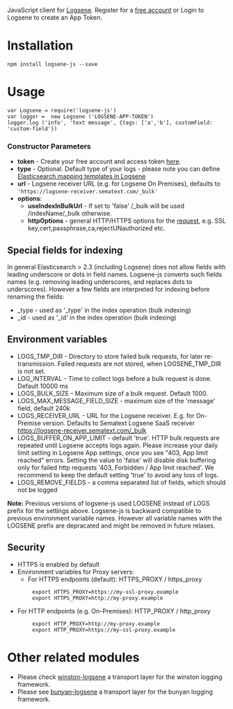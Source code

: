 

JavaScript client for [Logsene](http://sematext.com/logsene/index.html).
Register for a [free account](https://apps.sematext.com/users-web/register.do) or Login to Logsene to create an App Token.

# Installation

    npm install logsene-js --save

# Usage


    var Logsene = require('logsene-js')
    var logger =  new Logsene ('LOGSENE-APP-TOKEN')
    logger.log ('info', 'text message', {tags: ['a','b'], customField: 'custom-field'})

### Constructor Parameters

- __token__ - Create your free account and access token [here](https://apps.sematext.com/users-web/register.do).
- __type__ - Optional. Default type of your logs - please note you can define [Elasticsearch mapping templates in Logsene](http://blog.sematext.com/2015/02/09/elasticsearch-mapping-types-for-json-logging/)
- __url__ - Logsene receiver URL (e.g. for Logsene On Premises), defaults to ```'https://logsene-receiver.sematext.com/_bulk'```
- __options__: 
  - __useIndexInBulkUrl__ -  If set to 'false' /_bulk will be used /indexName/_bulk otherwise.
  - __httpOptions__ - general HTTP/HTTPS options for the [request](https://nodejs.org/api/https.html#https_https_request_options_callback), e.g. SSL key,cert,passphrase,ca,rejectUNauthorized etc. 

## Special fields for indexing

In general Elasticsearch > 2.3 (including Logsene) does not allow fields with leading underscore or dots in field names. Logsene-js converts such fields names (e.g. removing leading underscores, and replaces dots to underscores). However a few fields are interpreted for indexing before renaming the fields: 
- _type - used as '_type' in the index operation (bulk indexing)
- _id - used as '_id' in the index operation (bulk indexing)


## Environment variables
- LOGS_TMP_DIR - Directory to store failed bulk requests, for later re-transmission. Failed requests are not stored, when LOGSENE_TMP_DIR is not set.
- LOG_INTERVAL - Time to collect logs before a bulk request is done. Default 10000 ms
- LOGS_BULK_SIZE - Maximum size of a bulk request. Default 1000.
- LOGS_MAX_MESSAGE_FIELD_SIZE - maximum size of the 'message' field, default 240k
- LOGS_RECEIVER_URL - URL for the Logsene receiver. E.g. for On-Premise version. Defaults to Sematext Logsene SaaS receiver https://logsene-receiver.sematext.com/_bulk
- LOGS_BUFFER_ON_APP_LIMIT - default 'true'. HTTP bulk requests are repeated until Logsene accepts logs again. Please increase your daily limit setting in Logsene App settings, once you see "403, App limit reached" errors. Setting the value to 'false' will disable disk buffering only for failed http requests '403, Forbidden / App limit reached'. We recommend to keep the default setting 'true' to avoid any loss of logs. 
- LOGS_REMOVE_FIELDS - a comma separated list of fields, which should not be logged

__Note:__ Previous versions of logsene-js used LOGSENE instead of LOGS prefix for the settings above. Logsene-js is backward compatible to previous environment variable names. However all variable names with the LOGSENE prefix are depracated and might be removed in future relases.

## Security

- HTTPS is enabled by default
- Environment variables for Proxy servers:
  - For HTTPS endpoints (default): HTTPS_PROXY / https_proxy
```
        export HTTPS_PROXY=https://my-ssl-proxy.example
        export HTTPS_PROXY=http://my-proxy.example
```
  - For HTTP endpoints (e.g. On-Premises): HTTP_PROXY / http_proxy
```
        export HTTP_PROXY=http://my-proxy.example
        export HTTP_PROXY=https://my-ssl-proxy.example
```

# Other related modules

- Please check [winston-logsene](https://github.com/sematext/winston-logsene) a transport layer for the winston logging framework.
- Please see [bunyan-logsene](https://github.com/6RiverSystems/bunyan-logsene) a transport layer for the bunyan logging framework.


